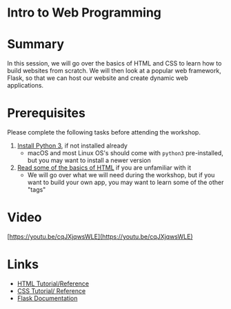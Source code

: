# Intro to Web Programming

# Summary

In this session, we will go over the basics of HTML and CSS to learn how to build websites from scratch. We will then look at a popular web framework, Flask, so that we can host our website and create dynamic web applications.

# Prerequisites

Please complete the following tasks before attending the workshop.

1. [Install Python 3](https://www.python.org/downloads/), if not installed already
    - macOS and most Linux OS's should come with `python3` pre-installed, but you may want to install a newer version
2. [Read some of the basics of HTML](https://www.w3schools.com/html/default.asp) if you are unfamiliar with it
    - We will go over what we will need during the workshop, but if you want to build your own app, you may want to learn some of the other "tags"

# Video

[https://youtu.be/cqJXjqwsWLE](https://youtu.be/cqJXjqwsWLE)

# Links

- [HTML Tutorial/Reference](https://www.w3schools.com/html/default.asp)
- [CSS Tutorial/ Reference](https://www.w3schools.com/css/default.asp)
- [Flask Documentation](https://flask.palletsprojects.com/en/1.1.x/#user-s-guide)
